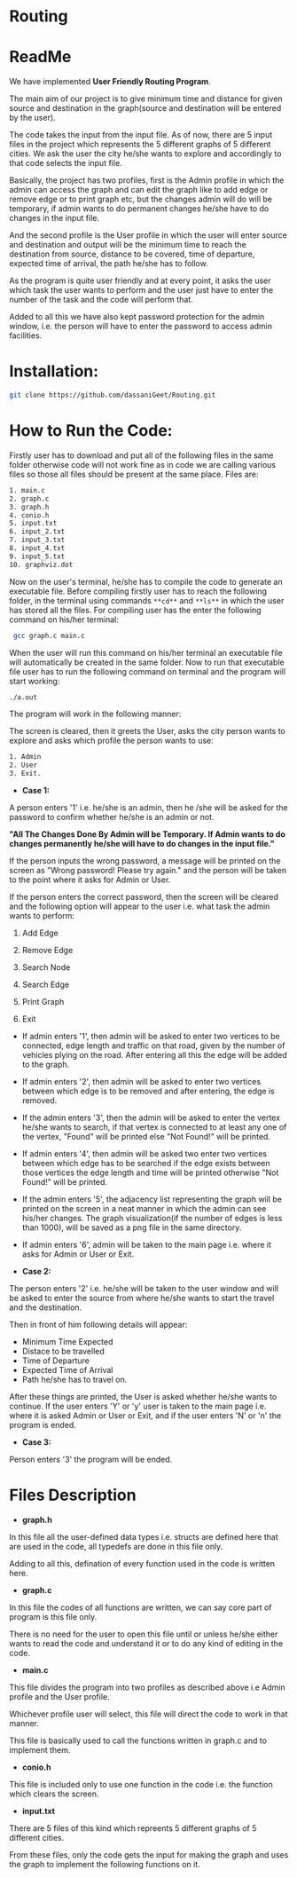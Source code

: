 # Routing
# ReadMe

We have implemented **User Friendly Routing Program**.

The main aim of our project is to give minimum time and distance for given source and destination in the graph(source and destination will be entered by the user).

The code takes the input from the input file. As of now, there are 5 input files in the project which represents the 5 different graphs of 5 different cities. We ask the user the city he/she wants to explore and accordingly to that code selects the input file.

Basically, the project has two profiles, first is the Admin profile in which the admin can access the graph and can edit the graph like to add edge or remove edge or to print graph etc, but the changes admin will do will be temporary, if admin wants to do permanent changes he/she have to do changes in the input file.

And the second profile is the User profile in which the user will enter source and destination and output will be the minimum time to reach the destination from source, distance to be covered, time of departure, expected time of arrival, the path he/she has to follow.

As the program is quite user friendly and at every point, it asks the user which task the user wants to perform and the user just have to enter the number of the task and the code will perform that.

Added to all this we have also kept password protection for the admin window, i.e. the person will have to enter the password to access admin facilities.

# Installation:

```bash
git clone https://github.com/dassaniGeet/Routing.git
```

# How to Run the Code:

Firstly user has to download and put all of the following files in the same folder otherwise code will not work fine as in code we are calling various files so those all files should be present at the same place. Files are:

```bash
1. main.c
2. graph.c
3. graph.h
4. conio.h
5. input.txt
6. input_2.txt
7. input_3.txt
8. input_4.txt
9. input_5.txt
10. graphviz.dot
```

Now on the user's terminal, he/she has to compile the code to generate an executable file. Before compiling firstly user has to reach the following folder, in the terminal using commands ```**cd**``` and ```**ls**``` in which the user has stored all the files. For compiling user has the enter the following command on his/her terminal:


```bash
 gcc graph.c main.c 
 ```

When the user will run this command on his/her terminal an executable file will automatically be created in the same folder. Now to run that executable file user has to run the following command on terminal and the program will start working:

```bash
./a.out
```

The program will work in the following manner:

The screen is cleared, then it greets the User, asks the city person wants to explore and asks which profile the person wants to use:
```bash
1. Admin 
2. User  
3. Exit.
```

- **Case 1:**

A person enters '1' i.e. he/she is an admin, then he /she will be asked for the password to confirm whether he/she is an admin or not.

**"All The Changes Done By Admin will be Temporary. If Admin wants to do changes permanently he/she will have to do changes in the input file."**

If the person inputs the wrong password, a message will be printed on the screen as "Wrong password! Please try again." and the person will be taken to the point where it asks for Admin or User.

If the person enters the correct password, then the screen will be cleared and the following option will appear to the user i.e. what task the admin wants to perform:

1. Add Edge

2. Remove Edge

3. Search  Node

4. Search Edge

5. Print Graph

6. Exit

- If admin enters '1', then admin will be asked to enter two vertices to be connected, edge length and traffic on that road, given by the number of vehicles plying on the road. After entering all this the edge will be added to the graph.
- If admin enters '2', then admin will be asked to enter two vertices between which edge is to be removed and after entering, the edge is removed.
- If the admin enters '3', then the admin will be asked to enter the vertex he/she wants to search, if that vertex is connected to at least any one of the vertex, "Found" will be printed else "Not Found!" will be printed.
- If admin enters '4', then admin will be asked two enter two vertices between which edge has to be searched if the edge exists between those vertices the edge length and time will be printed otherwise "Not Found!" will be printed.
- If the admin enters '5', the adjacency list representing the graph will be printed on the screen in a neat manner in which the admin can see his/her changes. The graph visualization(if the number of edges is less than 1000), will be saved as a png file in the same directory.
- If admin enters '6', admin will be taken to the main page i.e. where it asks for Admin or User or Exit.

- **Case 2:**

The person enters '2' i.e. he/she will be taken to the user window and will be asked to enter the source from where he/she wants to start the travel and the destination.

Then in front of him following details will appear:

- Minimum Time Expected
- Distace to be travelled
- Time of Departure
- Expected Time of Arrival
- Path he/she has to travel on.

After these things are printed, the User is asked whether he/she wants to continue. If the user enters 'Y' or 'y' user is taken to the main page i.e. where it is asked Admin or User or Exit, and if the user enters 'N' or 'n' the program is ended.

- **Case 3:**

Person enters '3' the program will be ended.

# Files Description

- **graph.h**

In this file all the user-defined data types i.e. structs are defined here that are used in the code, all typedefs are done in this file only.

Adding to all this, defination of every function used in the code is written here.

- **graph.c**

In this file the codes of all functions are written, we can say core part of program is this file only.

There is no need for the user to open this file until or unless he/she either wants to read the code and understand it or to do any kind of editing in the code.

- **main.c**

This file divides the program into two profiles as described above i.e Admin profile and the User profile.

Whichever profile user will select, this file will direct the code to work in that manner.

This file is basically used to call the functions written in graph.c and to implement them.

- **conio.h**

This file is included only to use one function in the code i.e. the function which clears the screen.

- **input.txt**

There are 5 files of this kind which repreents 5 different graphs of 5 different cities.

From these files, only the code gets the input for making the graph and uses the graph to implement the following functions on it.
